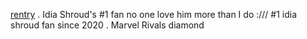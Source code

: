 [rentry](https://rentry.co/idiazuls) . Idia Shroud's #1 fan no one love him more than I do :/// #1 idia shroud fan since 2020 . Marvel Rivals diamond
